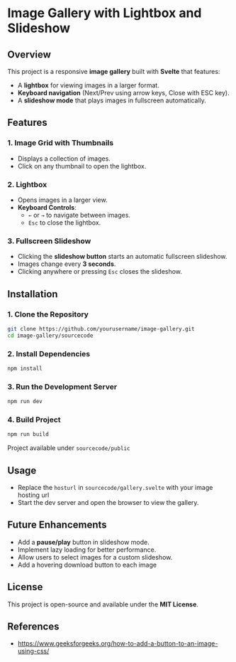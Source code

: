 # Image Gallery with Lightbox and Slideshow

## Overview
This project is a responsive **image gallery** built with **Svelte** that features:
- A **lightbox** for viewing images in a larger format.
- **Keyboard navigation** (Next/Prev using arrow keys, Close with ESC key).
- A **slideshow mode** that plays images in fullscreen automatically.
<!-- - A **hoverable download button** on thumbnails. -->

## Features
### 1. Image Grid with Thumbnails
- Displays a collection of images.
- Click on any thumbnail to open the lightbox.
<!-- - Each thumbnail has a **download button** that appears on hover. -->

### 2. Lightbox
- Opens images in a larger view.
- **Keyboard Controls**:
  - `←` or `→` to navigate between images.
  - `Esc` to close the lightbox.

### 3. Fullscreen Slideshow
- Clicking the **slideshow button** starts an automatic fullscreen slideshow.
- Images change every **3 seconds**.
- Clicking anywhere or pressing `Esc` closes the slideshow.

## Installation
### 1. Clone the Repository
```sh
git clone https://github.com/yourusername/image-gallery.git
cd image-gallery/sourcecode
```

### 2. Install Dependencies
```sh
npm install
```

### 3. Run the Development Server
```sh
npm run dev
```

### 4. Build Project
```sh
npm run build
```
Project available under `sourcecode/public`

## Usage
- Replace the `hosturl` in `sourcecode/gallery.svelte` with your image hosting url
- Start the dev server and open the browser to view the gallery.

## Future Enhancements
- Add a **pause/play** button in slideshow mode.
- Implement lazy loading for better performance.
- Allow users to select images for a custom slideshow.
- Add a hovering download button to each image

## License
This project is open-source and available under the **MIT License**.

## References
- https://www.geeksforgeeks.org/how-to-add-a-button-to-an-image-using-css/

